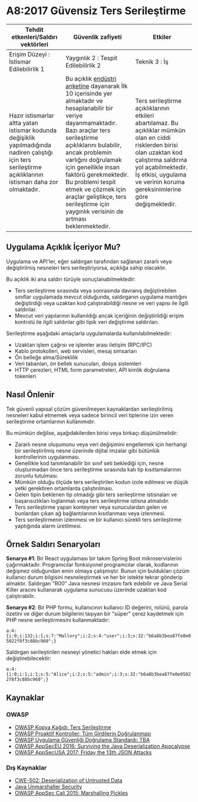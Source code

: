 # A8:2017 Güvensiz Ters Serileştirme

| Tehdit etkenleri/Saldırı vektörleri | Güvenlik zafiyeti           | Etkiler               |
| -- | -- | -- |
| Erişim Düzeyi : İstismar Edilebilirlik 1 | Yaygınlık 2 : Tespit Edilebilirlik 2 | Teknik 3 : İş |
| Hazır istismarlar altta yatan istismar kodunda değişiklik yapılmadığında nadiren çalıştığı için ters serileştirme açıklıklarının istismarı daha zor olmaktadır. | Bu açıklık [endüstri anketine](https://owasp.blogspot.com/2017/08/owasp-top-10-2017-project-update.html) dayanarak İlk 10 içerisinde yer almaktadır ve hesaplanabilir bir veriye dayanmamaktadır. Bazı araçlar ters serileştirme açıklıklarını bulabilir, ancak problemin varlığını doğrulamak için genellikle insan faktörü gerekmektedir. Bu problemi tespit etmek ve çözmek için araçlar geliştikçe, ters serileştirme için yaygınlık verisinin de artması beklenmektedir. | Ters serileştirme açıklıklarının etkileri abartılamaz. Bu açıklıklar mümkün olan en ciddi risklerden birisi olan uzaktan kod çalıştırma saldırına yol açabilmektedir. İş etkisi, uygulama ve verinin koruma gereksinimlerine göre değişmektedir. |

## Uygulama Açıklık İçeriyor Mu?

Uygulama ve API'ler, eğer saldırgan tarafından sağlanan zararlı veya değiştirilmiş nesneleri ters serileştiriyorsa, açıklığa sahip olacaktır.

Bu açıklık iki ana saldırı türüyle sonuçlanabilmektedir:

* Ters serileştirme sırasında veya sonrasında davranış değiştirebilen sınıflar uygulamada mevcut olduğunda, saldırganın uygulama mantığını değiştirdiği veya uzaktan kod çalıştırabildiği nesne ve veri yapısı ile ilgili saldırılar.
* Mevcut veri yapılarının kullanıldığı ancak içeriğinin değiştirildiği erişim kontrolü ile ilgili saldırılar gibi tipik veri değiştirme saldırıları.

Serileştirme aşağıdaki amaçlarla uygulamalarda kullanılabilmektedir:

* Uzaktan işlem çağrısı ve işlemler arası iletişim (RPC/IPC)
* Kablo protokolleri, web servisleri, mesaj simsarları
* Ön belleğe alma/Süreklilik
* Veri tabanları, ön bellek sunucuları, dosya sistemleri
* HTTP çerezleri, HTML form parametreleri, API kimlik doğrulama tokenleri

## Nasıl Önlenir

Tek güvenli yapısal çözüm güvenilmeyen kaynaklardan serileştirilmiş nesneleri kabul etmemek veya sadece birincil veri tiplerine izin veren serileştirme ortamlarının kullanımıdır.

Bu mümkün değilse, aşağıdakilerden birisi veya birkaçı düşünülmelidir:

* Zararlı nesne oluşumunu veya veri değişimini engellemek için herhangi bir serileştirilmiş nesne üzerinde dijital imzalar gibi bütünlük kontrollerinin uygulanması.
* Genellikle kod tanımlanabilir bir sınıf seti beklediği için, nesne oluşturmadan önce ters serileştirme sırasında katı tip kısıtlamalarının zorunlu tutulması.
* Mümkün olduğu ölçüde ters serileştirilen kodun izole edilmesi ve düşük yetki gerektiren ortamlarda çalıştırılması.
* Gelen tipin beklenen tip olmadığı gibi ters serileştirme istisnaları ve başarısızlıkları loglanmalı veya ters serileştirme istisna atmalıdır.
* Ters serileştirme yapan konteyner veya sunuculardan gelen ve bunlardan çıkan ağ bağlantılarının kısıtlanması veya izlenmesi.
* Ters serileştirmenin izlenmesi ve bir kullanıcı sürekli ters serileştirme yaptığında alarm üretilmesi.

## Örnek Saldırı Senaryoları

**Senaryo #1**: Bir React uygulaması bir takım Spring Boot mikroservislerini çağırmaktadır. Programcılar fonksiyonel programcılar olarak, kodlarının değişmez olduğundan emin olmaya çalışmıştır. Bunun için buldukları çözüm kullanıcı durum bilgisini nesneleştirmek ve her bir istekte tekrar gönderip almaktır. Saldırgan "R00" Java nesnesi imzasını fark edebilir ve Java Serial Killer aracını kullanarak uygulama sunucusu üzerinde uzaktan kod çalıştırabilir.

**Senaryo #2**: Bir PHP formu, kullanıcının kullanıcı ID değerini, rolünü, parola özetini ve diğer durum bilgilerini taşıyan bir "süper" çerez kaydetmek için PHP nesne serileştirmesini kullanmaktadır: 

`a:4:{i:0;i:132;i:1;s:7:"Mallory";i:2;s:4:"user";i:3;s:32:"b6a8b3bea87fe0e05022f8f3c88bc960";}`

Saldırgan serileştirilen nesneyi yönetici hakları elde etmek için değiştirebilecektir:

`a:4:{i:0;i:1;i:1;s:5:"Alice";i:2;s:5:"admin";i:3;s:32:"b6a8b3bea87fe0e05022f8f3c88bc960";}`

## Kaynaklar

### OWASP

* [OWASP Kopya Kağıdı: Ters Serileştirme](https://cheatsheetseries.owasp.org/cheatsheets/Deserialization_Cheat_Sheet.html)
* [OWASP Proaktif Kontroller: Tüm Girdilerin Doğrulanması](https://owasp.org/www-project-proactive-controls/v3/en/c5-validate-inputs)
* [OWASP Uygulama Güvenliği Doğrulama Standardı: TBA](https://github.com/OWASP/ASVS/blob/v4.0.2/4.0/en/0x11-V2-Authentication.md)
* [OWASP AppSecEU 2016: Surviving the Java Deserialization Apocalypse](https://speakerdeck.com/pwntester/surviving-the-java-deserialization-apocalypse)
* [OWASP AppSecUSA 2017: Friday the 13th JSON Attacks](https://speakerdeck.com/pwntester/friday-the-13th-json-attacks)

### Dış Kaynaklar

* [CWE-502: Deserialization of Untrusted Data](https://cwe.mitre.org/data/definitions/502.html)
* [Java Unmarshaller Security](https://github.com/mbechler/marshalsec)
* [OWASP AppSec Cali 2015: Marshalling Pickles](https://frohoff.github.io/appseccali-marshalling-pickles/)
